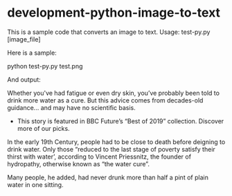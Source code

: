 # development-python-image-to-text
This is a sample code that converts an image to text.
Usage: test-py.py [image_file]

Here is a sample:

python test-py.py test.png

And output:

Whether you've had fatigue or even
dry skin, you’ve probably been told to
drink more water as a cure. But this
advice comes from decades-old
guidance... and may have no
scientific basis.

* This story is featured in BBC Future’s “Best of 2019”
collection. Discover more of our picks.

In the early 19th Century, people had to be close to death
before deigning to drink water. Only those “reduced to the
last stage of poverty satisfy their thirst with water’,
according to Vincent Priessnitz, the founder of hydropathy,
otherwise known as “the water cure”.

Many people, he added, had never drunk more than half a
pint of plain water in one sitting.
